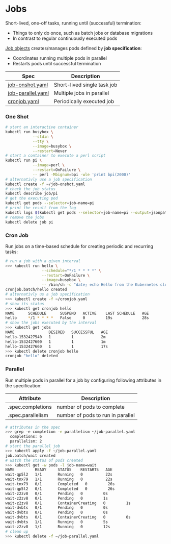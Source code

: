 # Jobs

Short-lived, one-off tasks, running until (successful) termination:

* Things to only do once, such as batch jobs or database migrations
* In contrast to regular continuously executed pods

[Job objects][01] creates/manages pods defined by **job specification**:

* Coordinates running multiple pods in parallel
* Restarts pods until successful termination

Spec                    | Description
------------------------|-----------------------------------
[job-onshot.yaml][02]   | Short-lived single task job
[job-parallel.yaml][04] | Multiple jobs in parallel
[cronjob.yaml][03]      | Periodically executed job

### One Shot

```bash
# start an interactive container
kubectl run busybox \
            --stdin \
            --tty \
            --image=busybox \
            --restart=Never
# start a container to execute a perl script
kubectl run pi \
            --image=perl \
            --restart=OnFailure \
            -- perl -Mbignum=bpi -wle 'print bpi(2000)'
# alternativly use a job specification
kubectl create -f ~/job-onshot.yaml
# check the job status
kubectl describe job/pi
# get the executing pod
kubectl get pods --selector=job-name=pi
# print the result from the log
kubectl logs $(kubectl get pods --selector=job-name=pi --output=jsonpath={.items..metadata.name})
# remove the jobs
kubectl delete job pi
```

### Cron Job

Run jobs on a time-based schedule for creating periodic and recurring tasks:

```bash
# run a job with a given interval
>>> kubectl run hello \
                --schedule="*/1 * * * *" \
                --restart=OnFailure \
                --image=busybox \
                -- /bin/sh -c "date; echo Hello from the Kubernetes cluster"
cronjob.batch/hello created
# alternativly us a job specification
>>> kubectl create -f ~/cronjob.yaml
# show its status
>>> kubectl get cronjob hello
NAME      SCHEDULE      SUSPEND   ACTIVE    LAST SCHEDULE   AGE
hello     */1 * * * *   False     0         19s             28s
# show the jobs executed by the interval
>>> kubectl get jobs
NAME               DESIRED   SUCCESSFUL   AGE
hello-1532427540   1         1            2m
hello-1532427600   1         1            1m
hello-1532427660   1         1            17s
>>> kubectl delete cronjob hello
cronjob "hello" deleted
```

### Parallel

Run multiple pods in parallel for a job by configuring following attributes in the specification:

Attribute         | Description
------------------|--------------------
.spec.completions | number of pods to complete
.spec.parallelism | number of pods to run in parallel

```bash
# attributes in the spec
>>> grep -e completion -e parallelism ~/job-parallel.yaml
  completions: 6
  parallelism: 2
# start the parallel job
>>> kubectl apply -f ~/job-parallel.yaml
job.batch/wait created
# watch the status of pods created
>>> kubectl get -w pods -l job-name=wait
NAME         READY     STATUS    RESTARTS   AGE
wait-qp5l2   1/1       Running   0          22s
wait-tnx79   1/1       Running   0          22s
wait-tnx79   0/1       Completed   0         26s
wait-qp5l2   0/1       Completed   0         26s
wait-z2zv8   0/1       Pending   0         0s
wait-z2zv8   0/1       Pending   0         1s
wait-z2zv8   0/1       ContainerCreating   0         1s
wait-dvbts   0/1       Pending   0         0s
wait-dvbts   0/1       Pending   0         0s
wait-dvbts   0/1       ContainerCreating   0         0s
wait-dvbts   1/1       Running   0         5s
wait-z2zv8   1/1       Running   0         12s
# clean up
>>> kubectl delete -f ~/job-parallel.yaml 
```



[01]: https://kubernetes.io/docs/concepts/workloads/controllers/jobs-run-to-completion/ "kubernetes job controllers"
[02]: ../var/specs/job-onshot.yaml
[03]: ../var/specs/cronjob.yaml
[04]: ../var/specs/job-parallel.yaml
